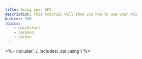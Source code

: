 ```yaml
---
title: Using your API
description: This tutorial will show you how to use your API
budicon: 500
topics:
    - quickstart
    - backend
    - python
---
```


<%= include('../_includes/_api_using') %>
